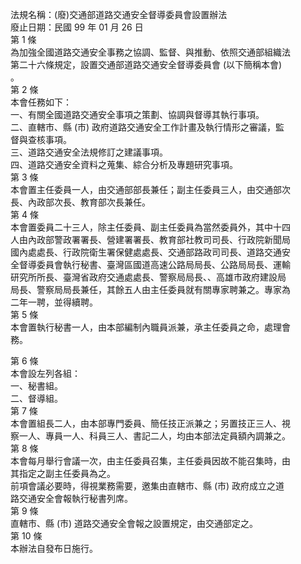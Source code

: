 法規名稱：(廢)交通部道路交通安全督導委員會設置辦法  
廢止日期：民國 99 年 01 月 26 日  
第 1 條  
為加強全國道路交通安全事務之協調、監督、與推動、依照交通部組織法  
第二十六條規定，設置交通部道路交通安全督導委員會 (以下簡稱本會)  
。  
第 2 條  
本會任務如下：  
一、有關全國道路交通安全事項之策劃、協調與督導其執行事項。  
二、直轄市、縣 (市) 政府道路交通安全工作計畫及執行情形之審議，監  
督與查核事項。  
三、道路交通安全法規修訂之建議事項。  
四、道路交通安全資料之蒐集、綜合分析及專題研究事項。  
第 3 條  
本會置主任委員一人，由交通部部長兼任；副主任委員三人，由交通部次  
長、內政部次長、教育部次長兼任。  
第 4 條  
本會置委員二十三人，除主任委員、副主任委員為當然委員外，其中十四  
人由內政部警政署署長、營建署署長、教育部社教司司長、行政院新聞局  
國內處處長、行政院衛生署保健處處長、交通部路政司司長、道路交通安  
全督導委員會執行秘書、臺灣區國道高速公路局局長、公路局局長、運輸  
研究所所長、臺灣省政府交通處處長、警察局局長、、高雄市政府建設局  
局長、警察局局長兼任，其餘五人由主任委員就有關專家聘兼之。專家為  
二年一聘，並得續聘。  
第 5 條  
本會置執行秘書一人，由本部編制內職員派兼，承主任委員之命，處理會  
務。  


第 6 條  
本會設左列各組：  
一、秘書組。  
二、督導組。  
第 7 條  
本會置組長二人，由本部專門委員、簡任技正派兼之；另置技正三人、視  
察一人、專員一人、科員三人、書記二人，均由本部法定員額內調兼之。  
第 8 條  
本會每月舉行會議一次，由主任委員召集，主任委員因故不能召集時，由  
其指定之副主任委員為之。  
前項會議必要時，得視業務需要，邀集由直轄市、縣 (市) 政府成立之道  
路交通安全會報執行秘書列席。  
第 9 條  
直轄市、縣 (市) 道路交通安全會報之設置規定，由交通部定之。  
第 10 條  
本辦法自發布日施行。  


